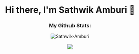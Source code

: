 <div align="center">

# Hi there, I'm Sathwik Amburi 👋

### My Github Stats:

<div>
  <img align="center" src="https://github-readme-streak-stats.herokuapp.com/?user=Sathwik-Amburi&theme=synthwave" alt="Sathwik-Amburi" />
</div>
<br />
<div>
  <img align="center" src="https://github-readme-stats.vercel.app/api/top-langs/?username=Sathwik-Amburi&layout=compact&theme=synthwave&hide_border=true&&langs_count=10" />
</div>

</div>
